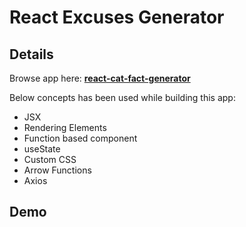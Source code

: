 # React Excuses Generator

## Details

Browse app here: **[react-cat-fact-generator](https://react-cat-fact-generator.vercel.app/)**

Below concepts has been used while building this app:

- JSX
- Rendering Elements
- Function based component
- useState
- Custom CSS
- Arrow Functions
- Axios

## Demo


